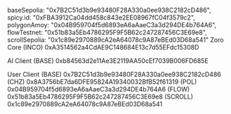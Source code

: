 baseSepolia: "0x7B2C51d3b9e93480F28A330a0ee938C2182cD486",
spicy.id: "0xFBA3912Ca04dd458c843e2EE08967fC04f3579c2",
polygonAmoy: "0x04B959704f5d6893eA6aAaeC3a3d294DE4b764A6",
flowTestnet: "0x51b83a5Eb4786295F9F5B62c247287456C3E69e8",
scrollSepolia: "0x1c89e2970889cA2eA64078c9A87eBEd03D68a541"
Zoro Core (INCO)
0xA3514562a4CdAE9C148684E13c7d55EFdc15308D

AI Client (BASE)
0xb84563d2e11Ae3E2119AA50cEf7039B006FD685E

User Client
(BASE) 0x7B2C51d3b9e93480F28A330a0ee938C2182cD486
(CHZ) 0x8A3756bE7da6DFE95824A19340032BfB52f61319
(POL) 0x04B959704f5d6893eA6aAaeC3a3d294DE4b764A6
(FLOW) 0x51b83a5Eb4786295F9F5B62c247287456C3E69e8
(SCROLL) 0x1c89e2970889cA2eA64078c9A87eBEd03D68a541
